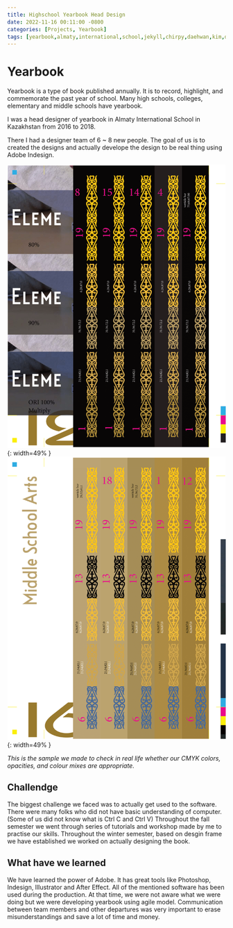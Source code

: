```yaml
---
title: Highschool Yearbook Head Design
date: 2022-11-16 00:11:00 -0800
categories: [Projects, Yearbook]
tags: [yearbook,almaty,international,school,jekyll,chirpy,daehwan,kim,david]     # TAG names should always be lowercase
---
```


# Yearbook

Yearbook is a type of book published annually. It is to record, highlight, and commemorate the past year of school. Many high schools, colleges, elementary and middle schools have yearbook.

I was a head designer of yearbook in Almaty International School in Kazakhstan from 2016 to 2018.

There I had a designer team of 6 ~ 8 new people. The goal of us is to created the designs and actually develope the design to be real thing using Adobe Indesign.

![Desktop View](/assets/images/yearbook/image1.png){: width=49% }
![Desktop View](/assets/images/yearbook/image2.png){: width=49% }


_This is the sample we made to check in real life whether our CMYK colors, opacities, and colour mixes are appropriate._

## Challendge

The biggest challenge we faced was to actually get used to the software. There were many folks who did not have basic understanding of computer. (Some of us did not know what is Ctrl C and Ctrl V) Throughout the fall semester we went through series of tutorials and workshop made by me to practise our skills. Throughout the winter semester, based on desgin frame we have established we worked on actually designing the book.

## What have we learned

We have learned the power of Adobe. It has great tools like Photoshop, Indesign, Illustrator and After Effect. All of the mentioned software has been used during the production. At that time, we were not aware what we were doing but we were developing yearbook using agile model. Communication between team members and other departures was very important to erase misunderstandings and save a lot of time and money.